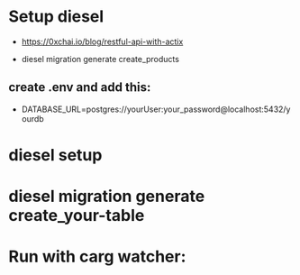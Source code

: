 # Setup diesel

- https://0xchai.io/blog/restful-api-with-actix

- diesel migration generate create_products

## create .env and add this:

- DATABASE_URL=postgres://yourUser:your_password@localhost:5432/yourdb

# diesel setup

# diesel migration generate create_your-table

# Run with carg watcher:

